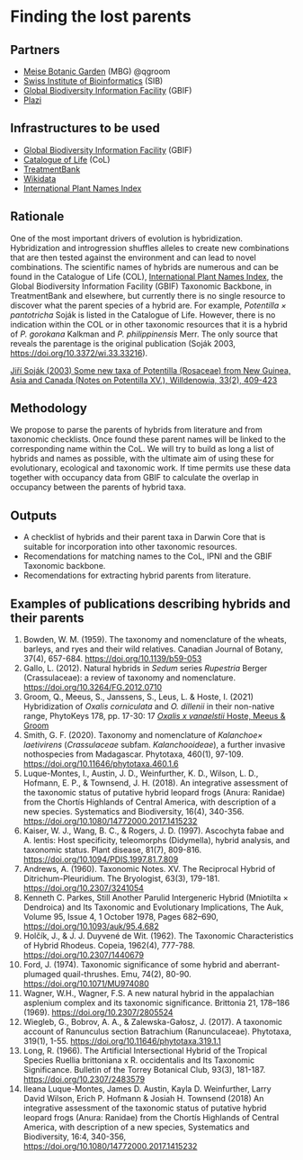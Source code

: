 # Finding the lost parents

## Partners
* [Meise Botanic Garden](https://www.plantentuinmeise.be/en/) (MBG) @qgroom
* [Swiss Institute of Bioinformatics](https://www.sib.swiss/) (SIB)
* [Global Biodiversity Information Facility](https://www.gbif.org/) (GBIF)
* [Plazi](http://www.plazi.org/)

## Infrastructures to be used 
* [Global Biodiversity Information Facility](https://www.gbif.org/) (GBIF)
* [Catalogue of Life](https://www.catalogueoflife.org/) (CoL)
* [TreatmentBank](http://plazi.org/resources/treatmentbank/)
* [Wikidata](https://www.wikidata.org/wiki/Wikidata:Main_Page)
* [International Plant Names Index](https://www.ipni.org/)

## Rationale
One of the most important drivers of evolution is hybridization. Hybridization and introgression shuffles alleles to create new combinations that are then tested against the environment and can 
lead to novel combinations. The scientific names of hybrids are numerous and can be found in the Catalogue of Life (COL), [International Plant Names Index](https://www.ipni.org/), the Global Biodiversity Information Facility (GBIF) Taxonomic Backbone, 
in TreatmentBank and elsewhere, but currently there is no single resource to discover what the parent species of a hybrid are. For example, *Potentilla × pantotricha* Soják is listed in the Catalogue of Life. However, there is no indication within the COL or in other taxonomic resources that it is a hybrid of *P. gorokana* Kalkman and *P. philippinensis* Merr. The only source that reveals the parentage is the original publication (Soják 2003, https://doi.org/10.3372/wi.33.33216).

[Jiří Soják (2003) Some new taxa of Potentilla (Rosaceae) from New Guinea, Asia and Canada (Notes on Potentilla XV.), Willdenowia, 33(2), 409-423](https://bioone.org/journals/willdenowia/volume-33/issue-2/wi.33.33216/Some-new-taxa-of-Potentilla-Rosaceae-from-New-Guinea-Asia/10.3372/wi.33.33216.full)

## Methodology
We propose to parse the parents of hybrids from literature and from taxonomic checklists. Once found these parent names will be linked to the corresponding name within the CoL. We will try to build as long a list of hybrids and names as possible, with the ultimate aim of using these for evolutionary, ecological and taxonomic work. If time permits use these data together with occupancy data from GBIF to calculate the overlap in occupancy between the parents of hybrid taxa.

## Outputs
* A checklist of hybrids and their parent taxa in Darwin Core that is suitable for incorporation into other taxonomic resources.
* Recomendations for matching names to the CoL, IPNI and the GBIF Taxonomic backbone.
* Recomendations for extracting hybrid parents from literature.

## Examples of publications describing hybrids and their parents

1. Bowden, W. M. (1959). The taxonomy and nomenclature of the wheats, barleys, and ryes and their wild relatives. Canadian Journal of Botany, 37(4), 657-684. https://doi.org/10.1139/b59-053
2. Gallo, L. (2012). Natural hybrids in *Sedum* series *Rupestria* Berger (Crassulaceae): a review of taxonomy and nomenclature. https://doi.org/10.3264/FG.2012.0710
3. Groom, Q., Meeus, S., Janssens, S., Leus, L. & Hoste, I. (2021) Hybridization of *Oxalis corniculata* and *O. dillenii* in their non-native range, PhytoKeys 178, pp. 17-30: 17	[*Oxalis x vanaelstii* Hoste, Meeus & Groom](http://tb.plazi.org/GgServer/html/3D6059855F755A24B6622DE1D140E5C5)
4. Smith, G. F. (2020). Taxonomy and nomenclature of *Kalanchoe× laetivirens* (*Crassulaceae* subfam. *Kalanchooideae*), a further invasive nothospecies from Madagascar. Phytotaxa, 460(1), 97-109. https://doi.org/10.11646/phytotaxa.460.1.6
5. Luque-Montes, I., Austin, J. D., Weinfurther, K. D., Wilson, L. D., Hofmann, E. P., & Townsend, J. H. (2018). An integrative assessment of the taxonomic status of putative hybrid leopard frogs (Anura: Ranidae) from the Chortís Highlands of Central America, with description of a new species. Systematics and Biodiversity, 16(4), 340-356. https://doi.org/10.1080/14772000.2017.1415232
6. Kaiser, W. J., Wang, B. C., & Rogers, J. D. (1997). Ascochyta fabae and A. lentis: Host specificity, teleomorphs (Didymella), hybrid analysis, and taxonomic status. Plant disease, 81(7), 809-816. https://doi.org/10.1094/PDIS.1997.81.7.809
7. Andrews, A. (1960). Taxonomic Notes. XV. The Reciprocal Hybrid of Ditrichum-Pleuridium. The Bryologist, 63(3), 179-181. https://doi.org/10.2307/3241054
8. Kenneth C. Parkes, Still Another Parulid Intergeneric Hybrid (Mniotilta × Dendroica) and Its Taxonomic and Evolutionary Implications, The Auk, Volume 95, Issue 4, 1 October 1978, Pages 682–690, https://doi.org/10.1093/auk/95.4.682
9. Holčík, J., & J. J. Duyvené de Wit. (1962). The Taxonomic Characteristics of Hybrid Rhodeus. Copeia, 1962(4), 777-788. https://doi.org/10.2307/1440679
10. Ford, J. (1974). Taxonomic significance of some hybrid and aberrant-plumaged quail-thrushes. Emu, 74(2), 80-90. https://doi.org/10.1071/MU974080
11. Wagner, W.H., Wagner, F.S. A new natural hybrid in the appalachian asplenium complex and its taxonomic significance. Brittonia 21, 178–186 (1969). https://doi.org/10.2307/2805524
12. Wiegleb, G., Bobrov, A. A., & Zalewska-Gałosz, J. (2017). A taxonomic account of Ranunculus section Batrachium (Ranunculaceae). Phytotaxa, 319(1), 1-55. https://doi.org/10.11646/phytotaxa.319.1.1
13. Long, R. (1966). The Artificial Intersectional Hybrid of the Tropical Species Ruellia brittoniana x R. occidentalis and Its Taxonomic Significance. Bulletin of the Torrey Botanical Club, 93(3), 181-187. https://doi.org/10.2307/2483579
14. Ileana Luque-Montes, James D. Austin, Kayla D. Weinfurther, Larry David Wilson, Erich P. Hofmann & Josiah H. Townsend (2018) An integrative assessment of the taxonomic status of putative hybrid leopard frogs (Anura: Ranidae) from the Chortís Highlands of Central America, with description of a new species, Systematics and Biodiversity, 16:4, 340-356, https://doi.org/10.1080/14772000.2017.1415232

